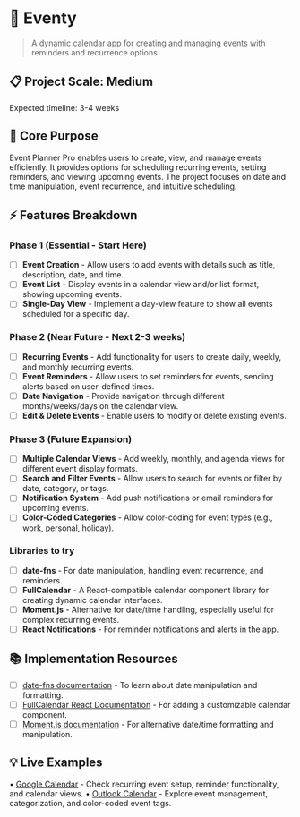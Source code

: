 # 🎯 Eventy
> A dynamic calendar app for creating and managing events with reminders and recurrence options.

## 📋 Project Scale: Medium
Expected timeline: 3-4 weeks

## 🎯 Core Purpose
Event Planner Pro enables users to create, view, and manage events efficiently. It provides options for scheduling recurring events, setting reminders, and viewing upcoming events. The project focuses on date and time manipulation, event recurrence, and intuitive scheduling.

## ⚡ Features Breakdown

### Phase 1 (Essential - Start Here)
- [ ] **Event Creation** - Allow users to add events with details such as title, description, date, and time.
- [ ] **Event List** - Display events in a calendar view and/or list format, showing upcoming events.
- [ ] **Single-Day View** - Implement a day-view feature to show all events scheduled for a specific day.

### Phase 2 (Near Future - Next 2-3 weeks)
- [ ] **Recurring Events** - Add functionality for users to create daily, weekly, and monthly recurring events.
- [ ] **Event Reminders** - Allow users to set reminders for events, sending alerts based on user-defined times.
- [ ] **Date Navigation** - Provide navigation through different months/weeks/days on the calendar view.
- [ ] **Edit & Delete Events** - Enable users to modify or delete existing events.

### Phase 3 (Future Expansion)
- [ ] **Multiple Calendar Views** - Add weekly, monthly, and agenda views for different event display formats.
- [ ] **Search and Filter Events** - Allow users to search for events or filter by date, category, or tags.
- [ ] **Notification System** - Add push notifications or email reminders for upcoming events.
- [ ] **Color-Coded Categories** - Allow color-coding for event types (e.g., work, personal, holiday).

### Libraries to try
- [ ] **date-fns** - For date manipulation, handling event recurrence, and reminders.
- [ ] **FullCalendar** - A React-compatible calendar component library for creating dynamic calendar interfaces.
- [ ] **Moment.js** - Alternative for date/time handling, especially useful for complex recurring events.
- [ ] **React Notifications** - For reminder notifications and alerts in the app.

## 📚 Implementation Resources
- [ ] [date-fns documentation](https://date-fns.org/docs/) - To learn about date manipulation and formatting.
- [ ] [FullCalendar React Documentation](https://fullcalendar.io/docs/react) - For adding a customizable calendar component.
- [ ] [Moment.js documentation](https://momentjs.com/docs/) - For alternative date/time formatting and manipulation.

## 💡 Live Examples
• [Google Calendar](https://calendar.google.com/) - Check recurring event setup, reminder functionality, and calendar views.
• [Outlook Calendar](https://outlook.live.com/calendar/) - Explore event management, categorization, and color-coded event tags.